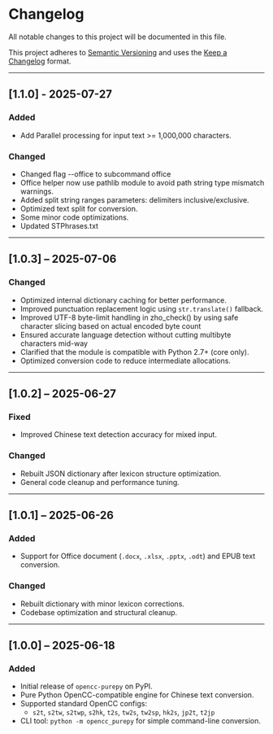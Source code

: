 # Changelog

All notable changes to this project will be documented in this file.

This project adheres to [Semantic Versioning](https://semver.org/spec/v2.0.0.html) and uses
the [Keep a Changelog](https://keepachangelog.com/en/1.0.0/) format.

---

## [1.1.0] - 2025-07-27

### Added

- Add Parallel processing for input text >= 1,000,000 characters.

### Changed

- Changed flag --office to subcommand office
- Office helper now use pathlib module to avoid path string type mismatch warnings.
- Added split string ranges parameters: delimiters inclusive/exclusive.
- Optimized text split for conversion.
- Some minor code optimizations.
- Updated STPhrases.txt

---

## [1.0.3] – 2025-07-06

### Changed

- Optimized internal dictionary caching for better performance.
- Improved punctuation replacement logic using `str.translate()` fallback.
- Improved UTF-8 byte-limit handling in zho_check() by using safe character slicing based on actual encoded byte count
- Ensured accurate language detection without cutting multibyte characters mid-way
- Clarified that the module is compatible with Python 2.7+ (core only).
- Optimized conversion code to reduce intermediate allocations.

---

## [1.0.2] – 2025-06-27

### Fixed

- Improved Chinese text detection accuracy for mixed input.

### Changed

- Rebuilt JSON dictionary after lexicon structure optimization.
- General code cleanup and performance tuning.

---

## [1.0.1] – 2025-06-26

### Added

- Support for Office document (`.docx`, `.xlsx`, `.pptx`, `.odt`) and EPUB text conversion.

### Changed

- Rebuilt dictionary with minor lexicon corrections.
- Codebase optimization and structural cleanup.

---

## [1.0.0] – 2025-06-18

### Added

- Initial release of `opencc-purepy` on PyPI.
- Pure Python OpenCC-compatible engine for Chinese text conversion.
- Supported standard OpenCC configs:
    - `s2t`, `s2tw`, `s2twp`, `s2hk`, `t2s`, `tw2s`, `tw2sp`, `hk2s`, `jp2t`, `t2jp`
- CLI tool: `python -m opencc_purepy` for simple command-line conversion.
